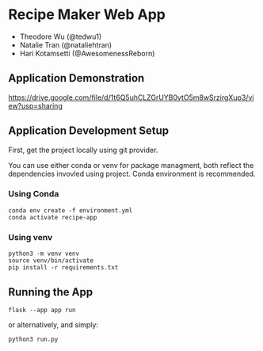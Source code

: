 # Recipe Maker Web App
- Theodore Wu (@tedwu1)
- Natalie Tran (@nataliehtran)
- Hari Kotamsetti (@AwesomenessReborn)

## Application Demonstration 
https://drive.google.com/file/d/1t6Q5uhCLZGrUYB0ytO5m8wSrzirgXup3/view?usp=sharing

## Application Development Setup

First, get the project locally using git provider. 

You can use either conda or venv for package managment, both reflect the dependencies invovled using project. Conda environment is recommended. 

### Using Conda
```
conda env create -f environment.yml
conda activate recipe-app
```

### Using venv
```
python3 -m venv venv
source venv/bin/activate
pip install -r requirements.txt
```

## Running the App

```
flask --app app run
```

or alternatively, and simply: 
```
python3 run.py
```

